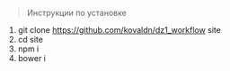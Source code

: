 > Инструкции по установке

1. git clone https://github.com/kovaldn/dz1_workflow site 
2. cd site
3. npm i
4. bower i